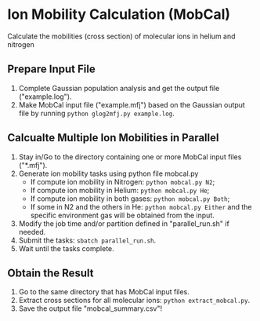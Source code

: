 # Ion Mobility Calculation (MobCal)
Calculate the mobilities (cross section) of molecular ions in helium and nitrogen

## Prepare Input File
1. Complete Gaussian population analysis and get the output file ("example.log").
2. Make MobCal input file ("example.mfj") based on the Gaussian output file by running `python glog2mfj.py example.log`.
## Calcualte Multiple Ion Mobilities in Parallel
1. Stay in/Go to the directory containing one or more MobCal input files ("\*.mfj"). 
2. Generate ion mobility tasks using python file mobcal.py
    - If compute ion mobility in Nitrogen: `python mobcal.py N2`;
    - If compute ion mobility in Helium: `python mobcal.py He`;
    - If compute ion mobility in both gases: `python mobcal.py Both`;
    - If some in N2 and the others in He: `python mobcal.py Either` and the specific environment gas will be obtained from the input.
3. Modify the job time and/or partition defined in "parallel_run.sh" if needed.
4. Submit the tasks: `sbatch parallel_run.sh`. 
5. Wait until the tasks complete.
## Obtain the Result
1. Go to the same directory that has MobCal input files.
2. Extract cross sections for all molecular ions: `python extract_mobcal.py`.
3. Save the output file "mobcal_summary.csv"!
